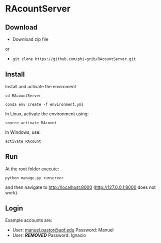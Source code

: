 # RAcountServer

## Download

- Download zip file 

or 

- `git clone https://github.com/phi-grib/RAcountServer.git`


## Install

Install and activate the enviroment

`cd RAcountServer`

`conda env create -f environment.yml`

In Linux, activate the environment using:

`source activate RAcount`

In Windows, use:

`activate RAcount`

## Run
At the root folder execute:

`python manage.py runserver`

and then navigate to <http://localhost:8000>
(http://127.0.0.1:8000 does not work).

## Login
Example accounts are:
- User: manuel.pastor@upf.edu  Password: Manuel
- User: ***REMOVED*** Password: Ignacio

